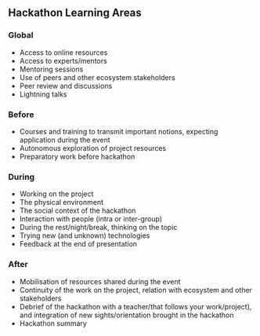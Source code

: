 ## Hackathon Learning Areas

### Global

- Access to online resources
- Access to experts/mentors
- Mentoring sessions
- Use of peers and other ecosystem stakeholders
- Peer review and discussions
- Lightning talks

### Before

- Courses and training to transmit important notions, expecting application during the event
- Autonomous exploration of project resources
- Preparatory work before hackathon

### During

- Working on the project
- The physical environment
- The social context of the hackathon
- Interaction with people (intra or inter-group)
- During the rest/night/break, thinking on the topic
- Trying new (and unknown) technologies
- Feedback at the end of presentation

### After

- Mobilisation of resources shared during the event
- Continuity of the work on the project, relation with ecosystem and other stakeholders
- Debrief of the hackathon with a teacher/that follows your work/project), and integration of new sights/orientation brought in the hackathon
- Hackathon summary
